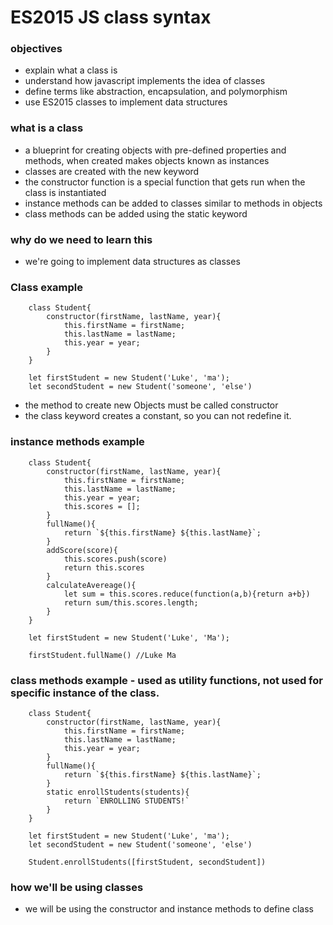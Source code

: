 # ES2015 JS class syntax

### objectives

- explain what a class is
- understand how javascript implements the idea of classes
- define terms like abstraction, encapsulation, and polymorphism
- use ES2015 classes to implement data structures

### what is a class

- a blueprint for creating objects with pre-defined properties and methods, when created makes objects known as instances
- classes are created with the new keyword
- the constructor function is a special function that gets run when the class is instantiated
- instance methods can be added to classes similar to methods in objects
- class methods can be added using the static keyword

### why do we need to learn this

- we're going to implement data structures as classes

### Class example

        class Student{
            constructor(firstName, lastName, year){
                this.firstName = firstName;
                this.lastName = lastName;
                this.year = year;
            }
        }

        let firstStudent = new Student('Luke', 'ma');
        let secondStudent = new Student('someone', 'else')

- the method to create new Objects must be called constructor
- the class keyword creates a constant, so you can not redefine it.

### instance methods example

        class Student{
            constructor(firstName, lastName, year){
                this.firstName = firstName;
                this.lastName = lastName;
                this.year = year;
                this.scores = [];
            }
            fullName(){
                return `${this.firstName} ${this.lastName}`;
            }
            addScore(score){
                this.scores.push(score)
                return this.scores
            }
            calculateAvereage(){
                let sum = this.scores.reduce(function(a,b){return a+b})
                return sum/this.scores.length;
            }
        }

        let firstStudent = new Student('Luke', 'Ma');

        firstStudent.fullName() //Luke Ma

### class methods example - used as utility functions, not used for specific instance of the class.

        class Student{
            constructor(firstName, lastName, year){
                this.firstName = firstName;
                this.lastName = lastName;
                this.year = year;
            }
            fullName(){
                return `${this.firstName} ${this.lastName}`;
            }
            static enrollStudents(students){
                return `ENROLLING STUDENTS!`
            }
        }

        let firstStudent = new Student('Luke', 'ma');
        let secondStudent = new Student('someone', 'else')

        Student.enrollStudents([firstStudent, secondStudent])

### how we'll be using classes

- we will be using the constructor and instance methods to define class
